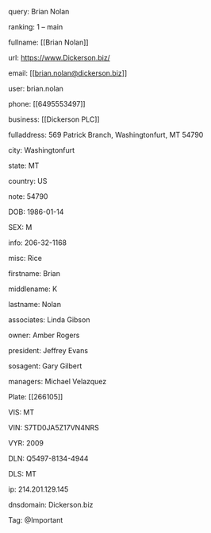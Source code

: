 query: Brian Nolan

ranking: 1 – main

fullname: [[Brian Nolan]]

url: https://www.Dickerson.biz/

email: [[brian.nolan@dickerson.biz]]

user: brian.nolan

phone: [[6495553497]]

business: [[Dickerson PLC]]

fulladdress: 569 Patrick Branch, Washingtonfurt, MT 54790

city: Washingtonfurt

state: MT

country: US

note: 54790

DOB: 1986-01-14

SEX: M

info: 206-32-1168

misc: Rice

firstname: Brian

middlename: K

lastname: Nolan

associates: Linda Gibson

owner: Amber Rogers

president: Jeffrey Evans

sosagent: Gary Gilbert

managers: Michael Velazquez

Plate: [[266105]]

VIS: MT

VIN: S7TD0JA5Z17VN4NRS

VYR: 2009

DLN: Q5497-8134-4944

DLS: MT

ip: 214.201.129.145

dnsdomain: Dickerson.biz

Tag: @Important

